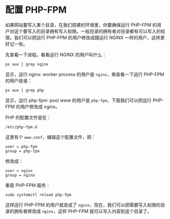 # 配置 PHP-FPM

如果网站要写入某个目录，在我们搭建的环境里，你要确保运行 PHP-FPM 的用户对这个要写入的目录拥有写入权限。一般目录的拥有者对目录都有可以写入的权限。我们可以把运行 PHP-FPM 的用户修改成跟运行 NGINX 一样的用户，这样更好记一些。

先查看一下进程，看看运行 NGINX 的用户叫什么：

```
ps aux | grep nginx
```

显示，运行 nginx: worker process 的用户是 `nginx`，再查看一下运行 PHP-FPM 的用户是谁：

```
ps aux | grep php
```

显示，运行 php-fpm: pool www 的用户是 `php-fpm`，下面我们可以把运行 PHP-FPM 的用户修改成 nginx。

PHP 的配置文件是在：

```
/etc/php-fpm.d
```

这里有个 `www.conf`，编辑这个配置文件，把：

```
user = php-fpm
group = php-fpm
```

修改成：

```
user = nginx
group = nginx
```

重载 PHP-FPM 服务：

```
sudo systemctl reload php-fpm
```

这样运行 PHP-FPM 的用户就变成了 `nginx`，现在，我们可以把需要写入权限的目录的拥有者修改成 `nginx`，这样 PHP-FPM 就可以写入内容到这个目录了。

